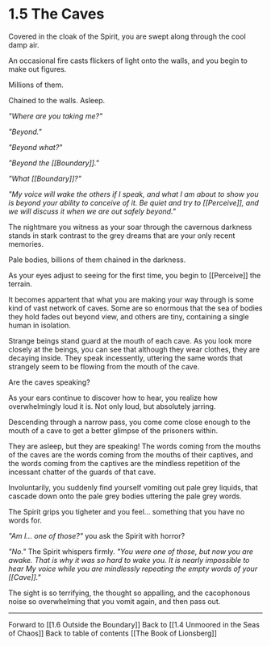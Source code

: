 # 1.5 The Caves
Covered in the cloak of the Spirit, you are swept along through the cool damp air. 

An occasional fire casts flickers of light onto the walls, and you begin to make out figures. 

Millions of them. 

Chained to the walls. Asleep. 

_"Where are you taking me?"_

_"Beyond."_

_"Beyond what?"_

_"Beyond the [[Boundary]]."_

_"What [[Boundary]]?"_

_"My voice will wake the others if I speak, and what I am about to show you is beyond your ability to conceive of it. Be quiet and try to [[Perceive]], and we will discuss it when we are out safely beyond."_

The nightmare you witness as your soar through the cavernous darkness stands in stark contrast to the grey dreams that are your only recent memories. 

Pale bodies, billions of them chained in the darkness. 

As your eyes adjust to seeing for the first time, you begin to [[Perceive]] the terrain. 

It becomes appartent that what you are making your way through is some kind of vast network of caves. Some are so enormous that the sea of bodies they hold fades out beyond view, and others are tiny, containing a single human in isolation. 

Strange beings stand guard at the mouth of each cave. As you look more closely at the beings, you can see that although they wear clothes, they are decaying inside. They speak incessently, uttering the same words that strangely seem to be flowing from the mouth of the cave. 

Are the caves speaking? 

As your ears continue to discover how to hear, you realize how overwhelmingly loud it is. Not only loud, but absolutely jarring.  

Descending through a narrow pass, you come come close enough to the mouth of a cave to get a better glimpse of the prisoners within. 

They are  asleep, but they are speaking! The words coming from the mouths of the caves are the words coming from the mouths of their captives, and the words coming from the captives are the mindless repetition of the incessant chatter of the guards of that cave. 

Involuntarily, you suddenly find yourself vomiting out pale grey liquids, that cascade down onto the pale grey bodies uttering the pale grey words. 

The Spirit grips you tigheter and you feel... something that you have no words for. 

_"Am I... one of those?"_ you ask the Spirit with horror? 

_"No."_ The Spirit whispers firmly. _"You were one of those, but now you are awake. That is why it was so hard to wake you. It is nearly impossible to hear My voice while you are mindlessly repeating the empty words of your [[Cave]]."_

The sight is so terrifying, the thought so appalling, and the cacophonous noise so overwhelming that you vomit again, and then pass out. 

___

Forward to [[1.6 Outside the Boundary]]
Back to [[1.4 Unmoored in the Seas of Chaos]]
Back to table of contents [[The Book of Lionsberg]]
